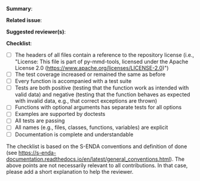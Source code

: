 **Summary**:

**Related issue**: 

**Suggested reviewer(s)**:

**Checklist**:

- [ ] The headers of all files contain a reference to the repository license (i.e., "License: This file is part of py-mmd-tools, licensed under the Apache License 2.0 (https://www.apache.org/licenses/LICENSE-2.0)")
- [ ] The test coverage increased or remained the same as before
- [ ] Every function is accompanied with a test suite
- [ ] Tests are both positive (testing that the function work as intended with valid data) and negative (testing that the function behaves as expected with invalid data, e.g., that correct exceptions are thrown)
- [ ] Functions with optional arguments has separate tests for all options
- [ ] Examples are supported by doctests
- [ ] All tests are passing
- [ ] All names (e.g., files, classes, functions, variables) are explicit
- [ ] Documentation is complete and understandable

The checklist is based on the S-ENDA conventions and definition of done (see https://s-enda-documentation.readthedocs.io/en/latest/general_conventions.html). The above points are not necessarily relevant to all contributions. In that case, please add a short explanation to help the reviewer.

